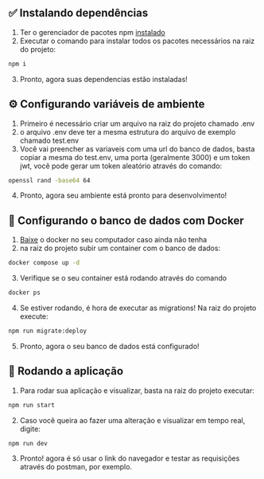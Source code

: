 ## ✅ Instalando dependências

1. Ter o gerenciador de pacotes npm [instalado](https://www.npmjs.com/)
2. Executar o comando para instalar todos os pacotes necessários na raiz do projeto: 
```bash
npm i
```
3. Pronto, agora suas dependencias estão instaladas!

## ⚙️ Configurando variáveis de ambiente

1. Primeiro é necessário criar um arquivo na raiz do projeto chamado .env
2. o arquivo .env deve ter a mesma estrutura do arquivo de exemplo chamado test.env
3. Você vai preencher as variaveis com uma url do banco de dados, basta copiar a mesma do test.env, uma porta (geralmente 3000) e um token jwt, você pode gerar um token aleatório através do comando:
```bash
openssl rand -base64 64
```
4. Pronto, agora seu ambiente está pronto para desenvolvimento!

## 🐳 Configurando o banco de dados com Docker

1. [Baixe](https://www.docker.com/) o docker no seu computador caso ainda não tenha
2. na raiz do projeto subir um container com o banco de dados: 
```bash
docker compose up -d
```
3. Verifique se o seu container está rodando através do comando
```bash
docker ps
```
4. Se estiver rodando, é hora de executar as migrations! Na raiz do projeto execute: 
```bash
npm run migrate:deploy 
```
5. Pronto, agora o seu banco de dados está configurado!

## 🚀 Rodando a aplicação
1. Para rodar sua aplicação e visualizar, basta na raiz do projeto executar:
```bash
npm run start
```
2. Caso você queira ao fazer uma alteração e visualizar em tempo real, digite:
```bash
npm run dev
```
3. Pronto! agora é só usar o link do navegador e testar as requisições através do postman, por exemplo.
